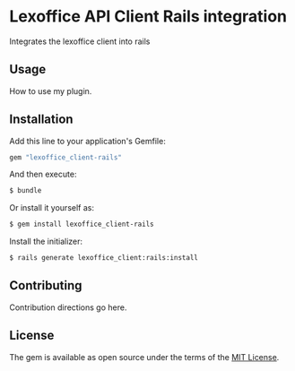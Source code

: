 # Lexoffice API Client Rails integration
Integrates the lexoffice client into rails

## Usage
How to use my plugin.

## Installation
Add this line to your application's Gemfile:

```ruby
gem "lexoffice_client-rails"
```

And then execute:
```bash
$ bundle
```

Or install it yourself as:
```bash
$ gem install lexoffice_client-rails
```

Install the initializer:
```bash
$ rails generate lexoffice_client:rails:install
```

## Contributing
Contribution directions go here.

## License
The gem is available as open source under the terms of the [MIT License](https://opensource.org/licenses/MIT).
